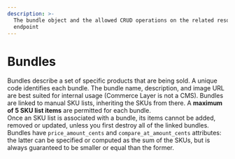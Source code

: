 ```yaml
---
description: >-
  The bundle object and the allowed CRUD operations on the related resource
  endpoint
---
```


# Bundles

Bundles describe a set of specific products that are being sold. A unique code identifies each bundle. The bundle name, description, and image URL are best suited for internal usage (Commerce Layer is not a CMS). Bundles are linked to manual SKU lists, inheriting the SKUs from there. A **maximum of 5 SKU list items** are permitted for each bundle.\
Once an SKU list is associated with a bundle, its items cannot be added, removed or updated, unless you first destroy all of the linked bundles. Bundles have `price_amount_cents` and `compare_at_amount_cents` attributes: the latter can be specified or computed as the sum of the SKUs, but is always guaranteed to be smaller or equal than the former.
